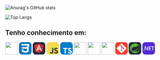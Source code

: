 ![Anurag's GitHub stats](https://github-readme-stats.sigma-five.vercel.app/api?username=YagoHFA&show_icons=true&theme=tokyonight)




![Top Langs](https://github-readme-stats.vercel.app/api/top-langs/?username=YagoHFA&layout=compact)


<h2> Tenho conhecimento em:</h2>

<div class = "Imagem">
  <img src="https://cdn.jsdelivr.net/gh/devicons/devicon/icons/html5/html5-original.svg" width= "40" height="40" /> 
  <img src = "https://raw.githubusercontent.com/tandpfun/skill-icons/59059d9d1a2c092696dc66e00931cc1181a4ce1f/icons/CSS.svg" width= "40" height="40"/>
  <img src = "https://raw.githubusercontent.com/tandpfun/skill-icons/59059d9d1a2c092696dc66e00931cc1181a4ce1f/icons/Angular-Dark.svg" width= "40" height="40"/>
  <img src="https://raw.githubusercontent.com/tandpfun/skill-icons/59059d9d1a2c092696dc66e00931cc1181a4ce1f/icons/JavaScript.svg" width= "40" height="40" />
  <img src="https://raw.githubusercontent.com/tandpfun/skill-icons/59059d9d1a2c092696dc66e00931cc1181a4ce1f/icons/TypeScript.svg" width= "40" height="40" />
  <img src="https://cdn.jsdelivr.net/gh/devicons/devicon/icons/java/java-original-wordmark.svg" width= "40" height="40" />
  <img src="https://cdn.jsdelivr.net/gh/devicons/devicon/icons/mysql/mysql-original-wordmark.svg" width= "40" height="40"/>
  <img src="https://cdn.jsdelivr.net/gh/devicons/devicon/icons/python/python-original-wordmark.svg" width= "40" height="40"/>
  <img src = "https://github.com/tandpfun/skill-icons/raw/main/icons/Git.svg" width= "40" height="40"/>
  <img src = "https://raw.githubusercontent.com/tandpfun/skill-icons/d1c752b99bb25a0e5aa363bae1db2809173ee966/icons/Spring-Dark.svg" width= "40" height="40"/>
  <img src = "https://raw.githubusercontent.com/tandpfun/skill-icons/d1c752b99bb25a0e5aa363bae1db2809173ee966/icons/DotNet.svg " width= "40" height="40"/>
</div>
          
            
          
          
          
          
